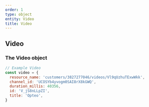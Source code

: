 ```yaml
---
order: 1
type: object
entity: Video
title: Video
---
```


## Video

### The Video object

```javascript
// Example Video
const video = {
  resource_name: 'customers/3827277046/videos/Vl9qUzhuTExwWkk',
  channel_id: 'UCOSYb4yvogm0SAI8rX8kGWQ',
  duration_millis: 40356,
  id: 'V_jS8nLLpZI',
  title: 'Opteo',
}
```
